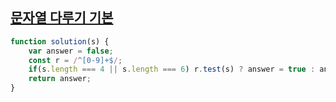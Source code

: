 ## <a href='https://school.programmers.co.kr/learn/courses/30/lessons/12918'>문자열 다루기 기본</a>

```javascript
function solution(s) {
    var answer = false;
    const r = /^[0-9]+$/;
    if(s.length === 4 || s.length === 6) r.test(s) ? answer = true : answer = false
    return answer;
}
```
